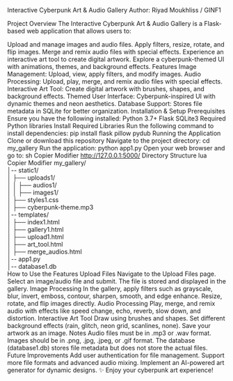 Interactive Cyberpunk Art & Audio Gallery
Author: Riyad Moukhliss / GINF1

Project Overview
The Interactive Cyberpunk Art & Audio Gallery is a Flask-based web application that allows users to:

Upload and manage images and audio files.
Apply filters, resize, rotate, and flip images.
Merge and remix audio files with special effects.
Experience an interactive art tool to create digital artwork.
Explore a cyberpunk-themed UI with animations, themes, and background effects.
Features
Image Management: Upload, view, apply filters, and modify images.
Audio Processing: Upload, play, merge, and remix audio files with special effects.
Interactive Art Tool: Create digital artwork with brushes, shapes, and background effects.
Themed User Interface: Cyberpunk-inspired UI with dynamic themes and neon aesthetics.
Database Support: Stores file metadata in SQLite for better organization.
Installation & Setup
Prerequisites
Ensure you have the following installed:
Python 3.7+
Flask
SQLite3
Required Python libraries
Install Required Libraries
Run the following command to install dependencies:
pip install flask pillow pydub
Running the Application
Clone or download this repository
Navigate to the project directory:
cd my_gallery
Run the application:
python app1.py
Open your web browser and go to:
sh
Copier
Modifier
http://127.0.0.1:5000/
Directory Structure
lua
Copier
Modifier
my_gallery/  
│-- static1/  
│   ├── uploads1/  
│   │   ├── audios1/  
│   │   ├── images1/  
│   ├── styles1.css  
│   ├── cyberpunk-theme.mp3  
│-- templates/  
│   ├── index1.html  
│   ├── gallery1.html  
│   ├── upload1.html  
│   ├── art_tool.html  
│   ├── merge_audios.html  
│-- app1.py  
│-- database1.db  
How to Use the Features
Upload Files
Navigate to the Upload Files page.
Select an image/audio file and submit.
The file is stored and displayed in the gallery.
Image Processing
In the gallery, apply filters such as grayscale, blur, invert, emboss, contour, sharpen, smooth, and edge enhance.
Resize, rotate, and flip images directly.
Audio Processing
Play, merge, and remix audio with effects like speed change, echo, reverb, slow down, and distortion.
Interactive Art Tool
Draw using brushes and shapes.
Set different background effects (rain, glitch, neon grid, scanlines, none).
Save your artwork as an image.
Notes
Audio files must be in .mp3 or .wav format.
Images should be in .png, .jpg, .jpeg, or .gif format.
The database (database1.db) stores file metadata but does not store the actual files.
Future Improvements
Add user authentication for file management.
Support more file formats and advanced audio mixing.
Implement an AI-powered art generator for dynamic designs.
✨ Enjoy your cyberpunk art experience!




